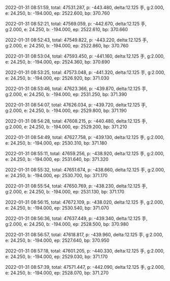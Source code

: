 2022-01-31 08:51:59, total: 47531.287, p: -443.480, delta:12.125 手, g:2.000, e: 24.250, b: -194.000, ep: 2522.600, bp: 370.760

2022-01-31 08:52:21, total: 47569.059, p: -442.670, delta:12.125 手, g:2.000, e: 24.250, b: -194.000, ep: 2522.610, bp: 370.660

2022-01-31 08:52:43, total: 47549.822, p: -443.220, delta:12.125 手, g:2.000, e: 24.250, b: -194.000, ep: 2522.860, bp: 370.760

2022-01-31 08:53:04, total: 47593.450, p: -441.160, delta:12.125 手, g:2.000, e: 24.250, b: -194.000, ep: 2524.360, bp: 370.690

2022-01-31 08:53:25, total: 47573.048, p: -441.320, delta:12.125 手, g:2.000, e: 24.250, b: -194.000, ep: 2526.920, bp: 371.030

2022-01-31 08:53:46, total: 47623.366, p: -439.870, delta:12.125 手, g:2.000, e: 24.250, b: -194.000, ep: 2531.250, bp: 371.390

2022-01-31 08:54:07, total: 47626.034, p: -439.720, delta:12.125 手, g:2.000, e: 24.250, b: -194.000, ep: 2529.800, bp: 371.190

2022-01-31 08:54:28, total: 47608.215, p: -440.480, delta:12.125 手, g:2.000, e: 24.250, b: -194.000, ep: 2529.200, bp: 371.210

2022-01-31 08:54:49, total: 47627.758, p: -439.130, delta:12.125 手, g:2.000, e: 24.250, b: -194.000, ep: 2530.310, bp: 371.180

2022-01-31 08:55:11, total: 47659.256, p: -438.920, delta:12.125 手, g:2.000, e: 24.250, b: -194.000, ep: 2531.640, bp: 371.320

2022-01-31 08:55:32, total: 47651.674, p: -438.660, delta:12.125 手, g:2.000, e: 24.250, b: -194.000, ep: 2530.700, bp: 371.170

2022-01-31 08:55:54, total: 47650.769, p: -438.230, delta:12.125 手, g:2.000, e: 24.250, b: -194.000, ep: 2531.130, bp: 371.170

2022-01-31 08:56:15, total: 47672.109, p: -438.020, delta:12.125 手, g:2.000, e: 24.250, b: -194.000, ep: 2530.540, bp: 371.070

2022-01-31 08:56:36, total: 47637.449, p: -439.340, delta:12.125 手, g:2.000, e: 24.250, b: -194.000, ep: 2528.500, bp: 370.980

2022-01-31 08:56:57, total: 47618.817, p: -439.960, delta:12.125 手, g:2.000, e: 24.250, b: -194.000, ep: 2527.640, bp: 370.950

2022-01-31 08:57:18, total: 47601.205, p: -440.330, delta:12.125 手, g:2.000, e: 24.250, b: -194.000, ep: 2529.030, bp: 371.170

2022-01-31 08:57:39, total: 47571.447, p: -442.090, delta:12.125 手, g:2.000, e: 24.250, b: -194.000, ep: 2528.070, bp: 371.270